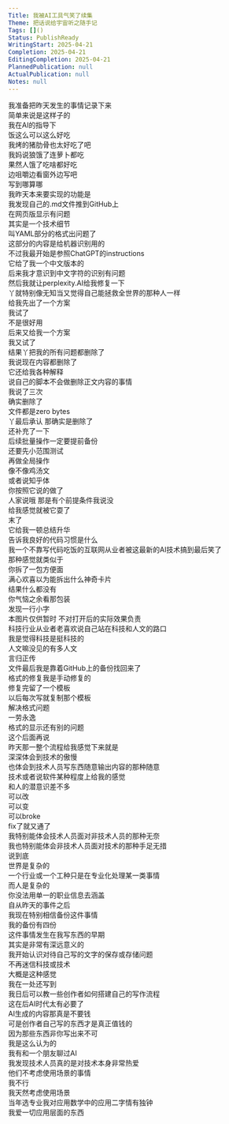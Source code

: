 ```yaml
---
Title: 我被AI工具气笑了续集
Theme: 把话说给宇宙听之随手记
Tags: []()
Status: PublishReady
WritingStart: 2025-04-21
Completion: 2025-04-21
EditingCompletion: 2025-04-21
PlannedPublication: null
ActualPublication: null
Notes: null
---    
```

我准备把昨天发生的事情记录下来  
简单来说是这样子的  
我在AI的指导下    
饭这么可以这么好吃  
我烤的猪肋骨也太好吃了吧  
我妈说狼饿了连萝卜都吃  
果然人饿了吃啥都好吃  
边咀嚼边看窗外边写吧  
写到哪算哪    
我昨天本来要实现的功能是  
我发现自己的.md文件推到GitHub上  
在网页版显示有问题  
其实是一个技术细节  
叫YAML部分的格式出问题了  
这部分的内容是给机器识别用的  
不过我最开始是参照ChatGPT的instructions  
它给了我一个中文版本的  
后来我才意识到中文字符的识别有问题    
然后我就让perplexity.AI给我修复一下  
丫就特别像无知当又觉得自己能拯救全世界的那种人一样  
给我先出了一个方案  
我试了  
不是很好用  
后来又给我一个方案  
我又试了  
结果丫把我的所有问题都删除了  
我说现在内容都删除了  
它还给我各种解释  
说自己的脚本不会做删除正文内容的事情  
我说了三次  
确实删除了  
文件都是zero bytes  
丫最后承认 那确实是删除了  
还补充了一下  
后续批量操作一定要提前备份  
还要先小范围测试  
再做全局操作    
像不像鸡汤文  
或者说知乎体  
你按照它说的做了  
人家说哦 那是有个前提条件我说没  
给我感觉就被它耍了  
末了  
它给我一顿总结升华  
告诉我良好的代码习惯是什么    
我一个不靠写代码吃饭的互联网从业者被这最新的AI技术搞到最后笑了    
那种感觉就类似于  
你拆了一包方便面  
满心欢喜以为能拆出什么神奇卡片  
结果什么都没有  
你气恼之余看那包装  
发现一行小字  
本图片仅供暂时 不对打开后的实际效果负责    
科技行业从业者老喜欢说自己站在科技和人文的路口  
我是觉得科技是挺科技的  
人文嘛没见的有多人文    
言归正传  
文件最后我是靠着GitHub上的备份找回来了  
格式的修复我是手动修复的  
修复完留了一个模板  
以后每次写就复制那个模板  
解决格式问题  
一劳永逸    
格式的显示还有别的问题  
这个后面再说    
昨天那一整个流程给我感觉下来就是  
深深体会到技术的傲慢  
也体会到技术人员写东西随意输出内容的那种随意    
技术或者说软件某种程度上给我的感觉  
和人的潜意识差不多  
可以改  
可以变  
可以broke  
fix了就又通了    
我特别能体会技术人员面对非技术人员的那种无奈  
我也特别能体会非技术人员面对技术的那种手足无措  
说到底  
世界是复杂的  
一个行业或一个工种只是在专业化处理某一类事情  
而人是复杂的  
你没法用单一的职业信息去涵盖    
自从昨天的事件之后  
我现在特别相信备份这件事情  
我的备份有四份    
这件事情发生在我写东西的早期  
其实是非常有深远意义的  
我开始认识对待自己写的文字的保存或存储问题  
不再迷信科技或技术    
大概是这种感觉    
我在一处还写到  
我日后可以教一些创作者如何搭建自己的写作流程  
这在后AI时代太有必要了  
AI生成的内容那真是不要钱  
可是创作者自己写的东西才是真正值钱的  
因为那些东西非你写出来不可  
我是这么认为的    
我有和一个朋友聊过AI  
我发现技术人员真的是对技术本身非常热爱  
他们不考虑使用场景的事情  
我不行  
我天然考虑使用场景  
当年选专业我对应用数学中的应用二字情有独钟  
我爱一切应用层面的东西    

